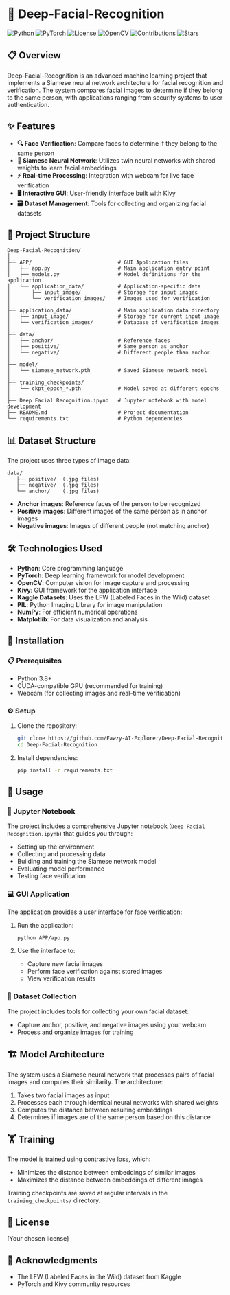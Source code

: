 # 🧠 Deep-Facial-Recognition

[![Python](https://img.shields.io/badge/Python-3.8+-blue.svg)](https://www.python.org/downloads/)
[![PyTorch](https://img.shields.io/badge/PyTorch-1.9+-ee4c2c.svg)](https://pytorch.org/)
[![License](https://img.shields.io/badge/License-MIT-green.svg)](LICENSE)
[![OpenCV](https://img.shields.io/badge/OpenCV-4.5+-5C3EE8.svg)](https://opencv.org/)
[![Contributions](https://img.shields.io/badge/Contributions-Welcome-brightgreen.svg)](https://github.com/Fawzy-AI-Explorer/Deep-Facial-Recognition/issues)
[![Stars](https://img.shields.io/github/stars/Fawzy-AI-Explorer/Deep-Facial-Recognition?style=social)](https://github.com/Fawzy-AI-Explorer/Deep-Facial-Recognition/stargazers)

## 📋 Overview
Deep-Facial-Recognition is an advanced machine learning project that implements a Siamese neural network architecture for facial recognition and verification. The system compares facial images to determine if they belong to the same person, with applications ranging from security systems to user authentication.

## ✨ Features
- **🔍 Face Verification**: Compare faces to determine if they belong to the same person
- **🔄 Siamese Neural Network**: Utilizes twin neural networks with shared weights to learn facial embeddings
- **⚡ Real-time Processing**: Integration with webcam for live face verification
- **🖥️ Interactive GUI**: User-friendly interface built with Kivy
- **🗃️ Dataset Management**: Tools for collecting and organizing facial datasets

## 📁 Project Structure
```
Deep-Facial-Recognition/
│
├── APP/                            # GUI Application files
│   ├── app.py                      # Main application entry point
│   ├── models.py                   # Model definitions for the application
│   └── application_data/           # Application-specific data
│       ├── input_image/            # Storage for input images
│       └── verification_images/    # Images used for verification
│
├── application_data/               # Main application data directory
│   ├── input_image/                # Storage for current input image
│   └── verification_images/        # Database of verification images
│
├── data/                           
│   ├── anchor/                     # Reference faces
│   ├── positive/                   # Same person as anchor
│   └── negative/                   # Different people than anchor
│
├── model/                          
│   └── siamese_network.pth         # Saved Siamese network model
│
├── training_checkpoints/           
│   └── ckpt_epoch_*.pth            # Model saved at different epochs
│
├── Deep Facial Recognition.ipynb   # Jupyter notebook with model development
├── README.md                       # Project documentation
└── requirements.txt                # Python dependencies
```

## 📊 Dataset Structure
The project uses three types of image data:
```
data/  
   ├── positive/  (.jpg files)  
   ├── negative/  (.jpg files)  
   └── anchor/    (.jpg files)
```

- **Anchor images**: Reference faces of the person to be recognized
- **Positive images**: Different images of the same person as in anchor images
- **Negative images**: Images of different people (not matching anchor)

## 🛠️ Technologies Used
- **Python**: Core programming language
- **PyTorch**: Deep learning framework for model development
- **OpenCV**: Computer vision for image capture and processing
- **Kivy**: GUI framework for the application interface
- **Kaggle Datasets**: Uses the LFW (Labeled Faces in the Wild) dataset
- **PIL**: Python Imaging Library for image manipulation
- **NumPy**: For efficient numerical operations
- **Matplotlib**: For data visualization and analysis

## 🚀 Installation

### 📋 Prerequisites
- Python 3.8+
- CUDA-compatible GPU (recommended for training)
- Webcam (for collecting images and real-time verification)

### ⚙️ Setup
1. Clone the repository:
   ```bash
   git clone https://github.com/Fawzy-AI-Explorer/Deep-Facial-Recognition.git
   cd Deep-Facial-Recognition
   ```

2. Install dependencies:
   ```bash
   pip install -r requirements.txt
   ```

## 📖 Usage

### 📓 Jupyter Notebook
The project includes a comprehensive Jupyter notebook (`Deep Facial Recognition.ipynb`) that guides you through:
- Setting up the environment
- Collecting and processing data
- Building and training the Siamese network model
- Evaluating model performance
- Testing face verification

### 💻 GUI Application
The application provides a user interface for face verification:

1. Run the application:
   ```bash
   python APP/app.py
   ```

2. Use the interface to:
   - Capture new facial images
   - Perform face verification against stored images
   - View verification results

### 📸 Dataset Collection
The project includes tools for collecting your own facial dataset:
- Capture anchor, positive, and negative images using your webcam
- Process and organize images for training

## 🏗️ Model Architecture
The system uses a Siamese neural network that processes pairs of facial images and computes their similarity. The architecture:
1. Takes two facial images as input
2. Processes each through identical neural networks with shared weights
3. Computes the distance between resulting embeddings
4. Determines if images are of the same person based on this distance

## 🏋️ Training
The model is trained using contrastive loss, which:
- Minimizes the distance between embeddings of similar images
- Maximizes the distance between embeddings of different images

Training checkpoints are saved at regular intervals in the `training_checkpoints/` directory.

## 📜 License
[Your chosen license]

## 👏 Acknowledgments
- The LFW (Labeled Faces in the Wild) dataset from Kaggle
- PyTorch and Kivy community resources
